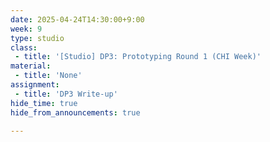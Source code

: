 ```yaml
---
date: 2025-04-24T14:30:00+9:00
week: 9
type: studio
class:
 - title: '[Studio] DP3: Prototyping Round 1 (CHI Week)'
material:
 - title: 'None'
assignment:
 - title: 'DP3 Write-up'
hide_time: true
hide_from_announcements: true

---
```

